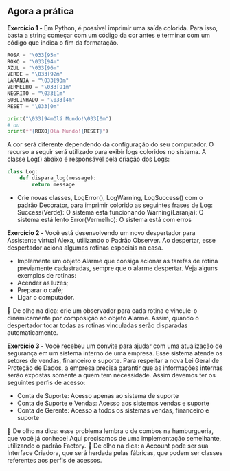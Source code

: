 ## Agora a prática

**Exercício 1 -** Em Python, é possível imprimir uma saída colorida. Para isso, basta a string começar com um código da cor antes e terminar com um código que indica o fim da formatação.

```python
ROSA = "\033[95m"
ROXO = "\033[94m"
AZUL = "\033[96m"
VERDE = "\033[92m"
LARANJA = "\033[93m"
VERMELHO = "\033[91m"
NEGRITO = "\033[1m"
SUBLINHADO = "\033[4m"
RESET = "\033[0m"

print("\033[94mOlá Mundo!\033[0m")
# ou
print(f"{ROXO}Olá Mundo!{RESET}")
```

A cor será diferente dependendo da configuração do seu computador.
O recurso a seguir será utilizado para exibir logs coloridos no sistema. A classe Log() abaixo é responsável pela criação dos Logs:

```python
class Log:
    def dispara_log(message):
        return message
```

- Crie novas classes, LogError(), LogWarning, LogSuccess() com o padrão Decorator, para imprimir colorido as seguintes frases de Log:
Success(Verde): O sistema está funcionando
Warning(Laranja): O sistema está lento
Error(Vermelho): O sistema está com erros

**Exercício 2 -** Você está desenvolvendo um novo despertador para Assistente virtual Alexa, utilizando o Padrão Observer. Ao despertar, esse despertador aciona algumas rotinas especiais na casa.

- Implemente um objeto Alarme que consiga acionar as tarefas de rotina previamente cadastradas, sempre que o alarme despertar. Veja alguns exemplos de rotinas:
- Acender as luzes;
- Preparar o café;
- Ligar o computador.

👀 De olho na dica: crie um observador para cada rotina e vincule-o dinamicamente por composição ao objeto Alarme. Assim, quando o despertador tocar todas as rotinas vinculadas serão disparadas automaticamente.

**Exercício 3 -** Você recebeu um convite para ajudar com uma atualização de segurança em um sistema interno de uma empresa. Esse sistema atende os setores de vendas, financeiro e suporte. Para respeitar a nova Lei Geral de Proteção de Dados, a empresa precisa garantir que as informações internas serão expostas somente a quem tem necessidade. Assim devemos ter os seguintes perfis de acesso:

- Conta de Suporte: Acesso apenas ao sistema de suporte
- Conta de Suporte e Vendas: Acesso aos sistemas vendas e suporte
- Conta de Gerente: Acesso a todos os sistemas vendas, financeiro e suporte

👀 De olho na dica: esse problema lembra o de combos na hamburgueria, que você já conhece! Aqui precisamos de uma implementação semelhante, utilizando o padrão Factory.
👀 De olho na dica: a Account pode ser sua Interface Criadora, que será herdada pelas fábricas, que podem ser classes referentes aos perfis de acessos.
